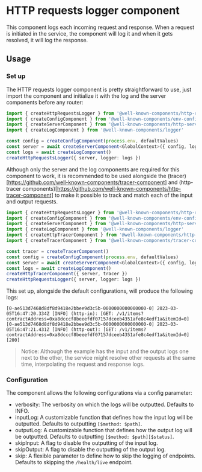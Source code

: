 # HTTP requests logger component

This component logs each incoming request and response. When a request is initiated in the service, the component will log it and when it gets resolved, it will log the response.

## Usage

### Set up

The HTTP requests logger component is pretty straightforward to use, just import the component and initialize it with the log and the server components before any router:

```ts
import { createHttpRequestsLogger } from '@well-known-components/http-requests-logger'
import { createConfigComponent } from '@well-known-components/env-config-provider'
import { createServerComponent } from '@well-known-components/http-server'
import { createLogComponent } from '@well-known-components/logger'

const config = createConfigComponent(process.env, defaultValues)
const server = await createServerComponent<GlobalContext>({ config, logs }, { cors, compression: {} })
const logs = await createLogComponent()
createHttpRequestsLogger({ server, logger: logs })
```

Although only the server and the log components are required for this component to work, it is recommended to be used alongside the (tracer)[https://github.com/well-known-components/tracer-component] and (http-tracer components)[https://github.com/well-known-components/http-tracer-component] to make it possible to track and match each of the input and output requests.

```ts
import { createHttpRequestsLogger } from '@well-known-components/http-requests-logger'
import { createConfigComponent } from '@well-known-components/env-config-provider'
import { createServerComponent } from '@well-known-components/http-server'
import { createLogComponent } from '@well-known-components/logger'
import { createHttpTracerComponent } from '@well-known-components/http-tracer-component'
import { createTracerComponent } from '@well-known-components/tracer-component'

const tracer = createTracerComponent()
const config = createConfigComponent(process.env, defaultValues)
const server = await createServerComponent<GlobalContext>({ config, logs }, { cors, compression: {} })
const logs = await createLogComponent()
createHttpTracerComponent({ server, tracer })
createHttpRequestsLogger({ server, logger: logs })
```

This set up, alongside the default configurations, will produce the following logs:

```
[0-ae513d7468d8df8d9418e2bbee9d3c5b-0000000000000000-0] 2023-03-05T16:47:20.334Z [INFO] (http-in): [GET: /v1/items?contractAddress=0xa8dcccf8beeefdf07157dceeb4351afe8c4edf1a&itemId=0]
[0-ae513d7468d8df8d9418e2bbee9d3c5b-0000000000000000-0] 2023-03-05T16:47:21.431Z [INFO] (http-out): [GET: /v1/items?contractAddress=0xa8dcccf8beeefdf07157dceeb4351afe8c4edf1a&itemId=0][200]
```

> Notice:
> Although the example has the input and the output logs one next to the other, the service might resolve other requests at the same time, interpolating the request and response logs.

### Configuration

The component allows the following configurations via a config parameter:

- verbosity: The verbosity on which the logs will be outputted. Defaults to INFO.
- inputLog: A customizable function that defines how the input log will be outputted. Defaults to outputting `[$method: $path]`.
- outputLog: A customizable function that defines how the output log will be outputted. Defaults to outputting `[$method: $path][$status]`.
- skipInput: A flag to disable the outputting of the input log.
- skipOutput: A flag to disable the outputting of the output log.
- skip: A flexible parameter to define how to skip the logging of endpoints. Defaults to skipping the `/health/live` endpoint.
